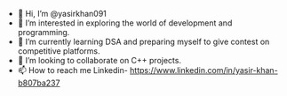 - 👋 Hi, I’m @yasirkhan091
- 👀 I’m interested in exploring the world of development and programming.
- 🌱 I’m currently learning DSA and preparing myself to give contest on competitive platforms.
- 💞️ I’m looking to collaborate on C++ projects.
- 📫 How to reach me Linkedin- https://www.linkedin.com/in/yasir-khan-b807ba237

<!---
yasirkhan091/yasirkhan091 is a ✨ special ✨ repository because its `README.md` (this file) appears on your GitHub profile.
You can click the Preview link to take a look at your changes.
--->
